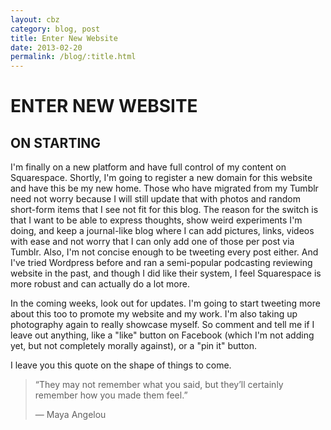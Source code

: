 ```yaml
---
layout: cbz
category: blog, post
title: Enter New Website
date: 2013-02-20
permalink: /blog/:title.html
---
```


# ENTER NEW WEBSITE  

## ON STARTING

I'm finally on a new platform and have full control of my content on
Squarespace. Shortly, I'm going to register a new domain for this website and
have this be my new home. Those who have migrated from my Tumblr need not worry
because I will still update that with photos and random short-form items that I
see not fit for this blog. The reason for the switch is that I want to be able
to express thoughts, show weird experiments I'm doing, and keep a journal-like
blog where I can add pictures, links, videos with ease and not worry that I can
only add one of those per post via Tumblr. Also, I'm not concise enough to be
tweeting every post either. And I've tried Wordpress before and ran a
semi-popular podcasting reviewing website in the past, and though I did like
their system, I feel Squarespace is more robust and can actually do a lot more.

In the coming weeks, look out for updates. I'm going to start tweeting more
about this too to promote my website and my work. I'm also taking up photography
again to really showcase myself. So comment and tell me if I leave out anything,
like a "like" button on Facebook (which I'm not adding yet, but not completely
morally against), or a "pin it" button.

I leave you this quote on the shape of things to come.

> “They may not remember what you said, but they’ll certainly remember how you made them feel.”
>
> — Maya Angelou
